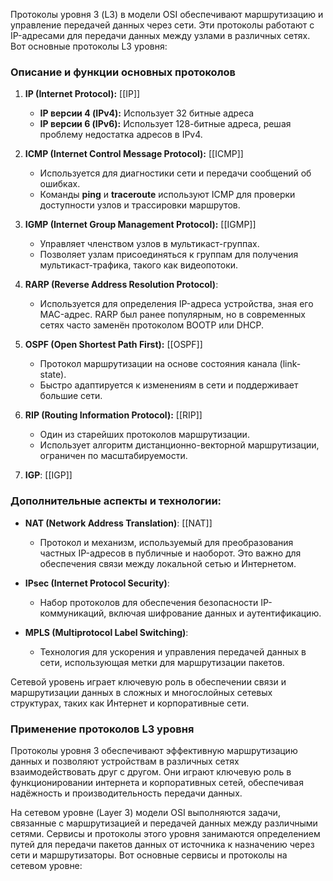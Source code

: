 Протоколы уровня 3 (L3) в модели OSI обеспечивают маршрутизацию и управление передачей данных через сети. Эти протоколы работают с IP-адресами для передачи данных между узлами в различных сетях. Вот основные протоколы L3 уровня:

### Описание и функции основных протоколов

1. **IP (Internet Protocol):** [[IP]]
   - **IP версии 4 (IPv4):** Использует 32 битные адреса
   - **IP версии 6 (IPv6):** Использует 128-битные адреса, решая проблему недостатка адресов в IPv4.

2. **ICMP (Internet Control Message Protocol):** [[ICMP]]
   - Используется для диагностики сети и передачи сообщений об ошибках.
   - Команды **ping** и **traceroute** используют ICMP для проверки доступности узлов и трассировки маршрутов.

3. **IGMP (Internet Group Management Protocol):** [[IGMP]]
   - Управляет членством узлов в мультикаст-группах.
   - Позволяет узлам присоединяться к группам для получения мультикаст-трафика, такого как видеопотоки.
   
5. **RARP (Reverse Address Resolution Protocol)**:
   - Используется для определения IP-адреса устройства, зная его MAC-адрес. RARP был ранее популярным, но в современных сетях часто заменён протоколом BOOTP или DHCP.

6. **OSPF (Open Shortest Path First):** [[OSPF]]
   - Протокол маршрутизации на основе состояния канала (link-state).
   - Быстро адаптируется к изменениям в сети и поддерживает большие сети.

7. **RIP (Routing Information Protocol):** [[RIP]]
   - Один из старейших протоколов маршрутизации.
   - Использует алгоритм дистанционно-векторной маршрутизации, ограничен по масштабируемости.
   
8. **IGP**: [[IGP]]

### Дополнительные аспекты и технологии:

- **NAT (Network Address Translation)**: [[NAT]]
  - Протокол и механизм, используемый для преобразования частных IP-адресов в публичные и наоборот. Это важно для обеспечения связи между локальной сетью и Интернетом.

- **IPsec (Internet Protocol Security)**:
  - Набор протоколов для обеспечения безопасности IP-коммуникаций, включая шифрование данных и аутентификацию.

- **MPLS (Multiprotocol Label Switching)**:
  - Технология для ускорения и управления передачей данных в сети, использующая метки для маршрутизации пакетов.

Сетевой уровень играет ключевую роль в обеспечении связи и маршрутизации данных в сложных и многослойных сетевых структурах, таких как Интернет и корпоративные сети.
### Применение протоколов L3 уровня

Протоколы уровня 3 обеспечивают эффективную маршрутизацию данных и позволяют устройствам в различных сетях взаимодействовать друг с другом. Они играют ключевую роль в функционировании интернета и корпоративных сетей, обеспечивая надёжность и производительность передачи данных.

На сетевом уровне (Layer 3) модели OSI выполняются задачи, связанные с маршрутизацией и передачей данных между различными сетями. Сервисы и протоколы этого уровня занимаются определением путей для передачи пакетов данных от источника к назначению через сети и маршрутизаторы. Вот основные сервисы и протоколы на сетевом уровне: